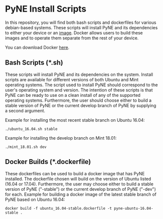 PyNE Install Scripts
====================

In this repository, you will find both bash scripts and dockerfiles for various 
debian-based systems. These scripts will install PyNE and its dependencies to 
either your device or an [image](https://docs.docker.com/get-started/#images-and-containers). 
Docker allows users to build these images and to operate them separate from the rest of
your device.

You can download Docker [here](https://docs.docker.com/get-docker/).

Bash Scripts (*.sh)
-------------------

These scripts will install PyNE and its dependencies on the system.
Install scripts are available for different versions of both Ubuntu and
Mint operating systems. The script used to install PyNE should correspond
to the user's operating system and version. The intention of these
scripts is that PyNE can be ready to use on a clean install of any of
the supported operating systems. Furthermore, the user should choose either
to build a stable version of PyNE or the current develop
branch of PyNE by supplying a second argument. 

Example for installing the most recent stable branch on Ubuntu 16.04:

    ./ubuntu_16.04.sh stable
    
Example for installing the develop branch on Mint 18.01:
	
	./mint_18.01.sh dev

Docker Builds (*.dockerfile)
----------------------------

These dockerfiles can be used to build a docker image that has PyNE
installed. The dockerfile chosen will build on the version of Ubuntu
listed (16.04 or 17.04). Furthermore, the user may choose either
to build a stable version of PyNE ("-stable") or the current develop
branch of PyNE ("-dev") for each. Example for building a docker image
of the latest stable branch of PyNE based on Ubuntu 16.04:

    docker build -f ubuntu_16.04-stable.dockerfile -t pyne-ubuntu-16.04-stable .
